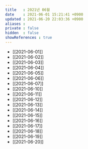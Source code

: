 ```yaml
---
title   : 2021년 06월
date    : 2021-06-01 15:21:41 +0900
updated : 2021-06-20 22:03:36 +0900
aliases : 
private : false
hidden  : false
showReferences : true
---
```

- [[2021-06-01]]
- [[2021-06-02]]
- [[2021-06-03]]
- [[2021-06-04]]
- [[2021-06-05]]
- [[2021-06-06]]
- [[2021-06-07]]
- [[2021-06-10]]
- [[2021-06-11]]
- [[2021-06-12]]
- [[2021-06-13]]
- [[2021-06-14]]
- [[2021-06-15]]
- [[2021-06-16]]
- [[2021-06-17]]
- [[2021-06-18]]
- [[2021-06-19]]
- [[2021-06-20]]
